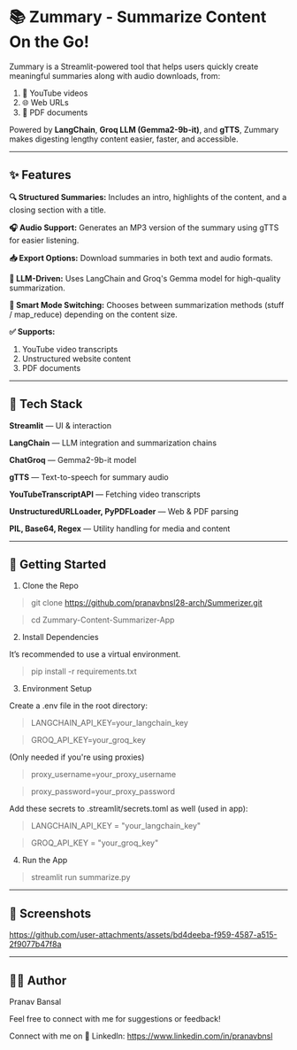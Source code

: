 # 📚 Zummary - Summarize Content On the Go!

Zummary is a Streamlit-powered tool that helps users quickly create meaningful summaries along with audio downloads, from:

1. 🎥 YouTube videos
2. 🌐 Web URLs
3. 📄 PDF documents

Powered by **LangChain**, **Groq LLM (Gemma2-9b-it)**, and **gTTS**, Zummary makes digesting lengthy content easier, faster, and accessible.

---

## ✨ Features

**🔍 Structured Summaries:** Includes an intro, highlights of the content, and a closing section with a title.

**🎧 Audio Support:** Generates an MP3 version of the summary using gTTS for easier listening.

**📥 Export Options:** Download summaries in both text and audio formats.

**🤖 LLM-Driven:** Uses LangChain and Groq's Gemma model for high-quality summarization.

**🧠 Smart Mode Switching:** Chooses between summarization methods (stuff / map_reduce) depending on the content size.

**✅ Supports:**

1. YouTube video transcripts
2. Unstructured website content
3. PDF documents

---

## 🧩 Tech Stack

**Streamlit** — UI & interaction

**LangChain** — LLM integration and summarization chains

**ChatGroq** — Gemma2-9b-it model

**gTTS** — Text-to-speech for summary audio

**YouTubeTranscriptAPI** — Fetching video transcripts

**UnstructuredURLLoader, PyPDFLoader** — Web & PDF parsing

**PIL, Base64, Regex** — Utility handling for media and content

---

## 🚀 Getting Started

1. Clone the Repo

> git clone https://github.com/pranavbnsl28-arch/Summerizer.git

> cd Zummary-Content-Summarizer-App

2. Install Dependencies

It’s recommended to use a virtual environment.

> pip install -r requirements.txt

3. Environment Setup

Create a .env file in the root directory:

> LANGCHAIN_API_KEY=your_langchain_key

> GROQ_API_KEY=your_groq_key

(Only needed if you're using proxies)

> proxy_username=your_proxy_username   

> proxy_password=your_proxy_password

Add these secrets to .streamlit/secrets.toml as well (used in app):

> LANGCHAIN_API_KEY = "your_langchain_key"

> GROQ_API_KEY = "your_groq_key"

4. Run the App

> streamlit run summarize.py

---

## 📸 Screenshots

https://github.com/user-attachments/assets/bd4deeba-f959-4587-a515-2f9077b47f8a

---

## 👨‍💻 Author

Pranav Bansal

Feel free to connect with me for suggestions or feedback! 

Connect with me on 📧 LinkedIn: https://www.linkedin.com/in/pranavbnsl


